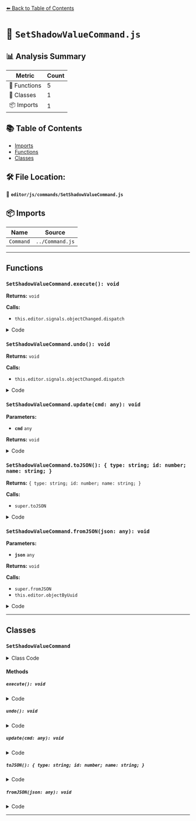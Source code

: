 [⬅️ Back to Table of Contents](../../../index.md)

# 📄 `SetShadowValueCommand.js`

## 📊 Analysis Summary

| Metric | Count |
|--------|-------|
| 🔧 Functions | 5 |
| 🧱 Classes | 1 |
| 📦 Imports | 1 |

## 📚 Table of Contents

- [Imports](#imports)
- [Functions](#functions)
- [Classes](#classes)

## 🛠️ File Location:
📂 **`editor/js/commands/SetShadowValueCommand.js`**

## 📦 Imports

| Name | Source |
|------|--------|
| `Command` | `../Command.js` |


---

## Functions

### `SetShadowValueCommand.execute(): void`

**Returns:** `void`

**Calls:**

- `this.editor.signals.objectChanged.dispatch`

<details><summary>Code</summary>

```typescript
execute() {

		this.object.shadow[ this.attributeName ] = this.newValue;
		this.editor.signals.objectChanged.dispatch( this.object );

	}
```
</details>

### `SetShadowValueCommand.undo(): void`

**Returns:** `void`

**Calls:**

- `this.editor.signals.objectChanged.dispatch`

<details><summary>Code</summary>

```typescript
undo() {

		this.object.shadow[ this.attributeName ] = this.oldValue;
		this.editor.signals.objectChanged.dispatch( this.object );

	}
```
</details>

### `SetShadowValueCommand.update(cmd: any): void`

**Parameters:**

- **`cmd`** `any`

**Returns:** `void`

<details><summary>Code</summary>

```typescript
update( cmd ) {

		this.newValue = cmd.newValue;

	}
```
</details>

### `SetShadowValueCommand.toJSON(): { type: string; id: number; name: string; }`

**Returns:** `{ type: string; id: number; name: string; }`

**Calls:**

- `super.toJSON`

<details><summary>Code</summary>

```typescript
toJSON() {

		const output = super.toJSON( this );

		output.objectUuid = this.object.uuid;
		output.attributeName = this.attributeName;
		output.oldValue = this.oldValue;
		output.newValue = this.newValue;

		return output;

	}
```
</details>

### `SetShadowValueCommand.fromJSON(json: any): void`

**Parameters:**

- **`json`** `any`

**Returns:** `void`

**Calls:**

- `super.fromJSON`
- `this.editor.objectByUuid`

<details><summary>Code</summary>

```typescript
fromJSON( json ) {

		super.fromJSON( json );

		this.object = this.editor.objectByUuid( json.objectUuid );
		this.attributeName = json.attributeName;
		this.oldValue = json.oldValue;
		this.newValue = json.newValue;

	}
```
</details>


---

## Classes

### `SetShadowValueCommand`

<details><summary>Class Code</summary>

```ts
class SetShadowValueCommand extends Command {

	/**
	 * @param {Editor} editor
	 * @param {THREE.Object3D|null} object
	 * @param {string} attributeName
	 * @param {number|string|boolean|Object|null} newValue
	 * @constructor
	 */
	constructor( editor, object = null, attributeName = '', newValue = null ) {

		super( editor );

		this.type = 'SetShadowValueCommand';
		this.name = editor.strings.getKey( 'command/SetShadowValue' ) + ': ' + attributeName;
		this.updatable = true;

		this.object = object;
		this.attributeName = attributeName;
		this.oldValue = ( object !== null ) ? object.shadow[ attributeName ] : null;
		this.newValue = newValue;

	}

	execute() {

		this.object.shadow[ this.attributeName ] = this.newValue;
		this.editor.signals.objectChanged.dispatch( this.object );

	}

	undo() {

		this.object.shadow[ this.attributeName ] = this.oldValue;
		this.editor.signals.objectChanged.dispatch( this.object );

	}

	update( cmd ) {

		this.newValue = cmd.newValue;

	}

	toJSON() {

		const output = super.toJSON( this );

		output.objectUuid = this.object.uuid;
		output.attributeName = this.attributeName;
		output.oldValue = this.oldValue;
		output.newValue = this.newValue;

		return output;

	}

	fromJSON( json ) {

		super.fromJSON( json );

		this.object = this.editor.objectByUuid( json.objectUuid );
		this.attributeName = json.attributeName;
		this.oldValue = json.oldValue;
		this.newValue = json.newValue;

	}

}
```
</details>

#### Methods

##### `execute(): void`

<details><summary>Code</summary>

```ts
execute() {

		this.object.shadow[ this.attributeName ] = this.newValue;
		this.editor.signals.objectChanged.dispatch( this.object );

	}
```
</details>

##### `undo(): void`

<details><summary>Code</summary>

```ts
undo() {

		this.object.shadow[ this.attributeName ] = this.oldValue;
		this.editor.signals.objectChanged.dispatch( this.object );

	}
```
</details>

##### `update(cmd: any): void`

<details><summary>Code</summary>

```ts
update( cmd ) {

		this.newValue = cmd.newValue;

	}
```
</details>

##### `toJSON(): { type: string; id: number; name: string; }`

<details><summary>Code</summary>

```ts
toJSON() {

		const output = super.toJSON( this );

		output.objectUuid = this.object.uuid;
		output.attributeName = this.attributeName;
		output.oldValue = this.oldValue;
		output.newValue = this.newValue;

		return output;

	}
```
</details>

##### `fromJSON(json: any): void`

<details><summary>Code</summary>

```ts
fromJSON( json ) {

		super.fromJSON( json );

		this.object = this.editor.objectByUuid( json.objectUuid );
		this.attributeName = json.attributeName;
		this.oldValue = json.oldValue;
		this.newValue = json.newValue;

	}
```
</details>


---